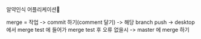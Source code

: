 알약인식 어플리케이션💊


merge = 작업 -> commit 하기(comment 달기) -> 해당 branch push -> desktop 에서 merge test 에 들어가 merge test 후 오류 없을시 -> master 에 merge  하기 
